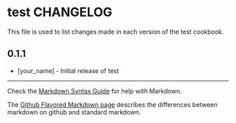 test CHANGELOG
==============

This file is used to list changes made in each version of the test cookbook.

0.1.1
-----
- [your_name] - Initial release of test

- - -
Check the [Markdown Syntax Guide](http://daringfireball.net/projects/markdown/syntax) for help with Markdown.

The [Github Flavored Markdown page](http://github.github.com/github-flavored-markdown/) describes the differences between markdown on github and standard markdown.
